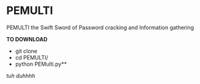 # PEMULTI
PEMULTI the Swift Sword of Password cracking and Information gathering

**TO DOWNLOAD**

- git clone 
- cd PEMULTI/
- python PEMulti.py**

*tuh duhhhh*
